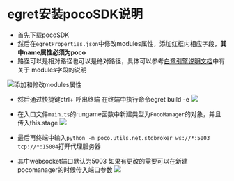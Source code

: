 # egret安装pocoSDK说明
* 首先下载pocoSDK 
* 然后在`egretProperties.json`中修改modules属性，添加红框内相应字段，**其中name属性必须为poco**
* 路径可以是相对路径也可以是绝对路径，具体可以参考[白鹭引擎说明文档](http://developer.egret.com/cn/github/egret-docs/Engine2D/projectConfig/configFile/index.html)中有关于 modules字段的说明

![添加和修改modules属性](https://github.com/szzg/Poco-SDK/blob/master/Egret/doc/1.png)

- 然后通过快捷键ctrl+`呼出终端 在终端中执行命令egret build -e
![](https://github.com/szzg/Poco-SDK/blob/master/Egret/doc/2.png)

- 在入口文件`main.ts`的rungame函数中新建类型为`PocoManager`的对象，并且传入this.stage
![](https://github.com/szzg/Poco-SDK/blob/master/Egret/doc/3.png)

- 最后再终端中输入`python -m poco.utils.net.stdbroker ws://*:5003 tcp://*:15004`打开代理服务器
- 其中websocket端口默认为5003 如果有更改的需要可以在新建pocomanager的时候传入端口参数
![](https://github.com/szzg/Poco-SDK/blob/master/Egret/doc/4.png)

